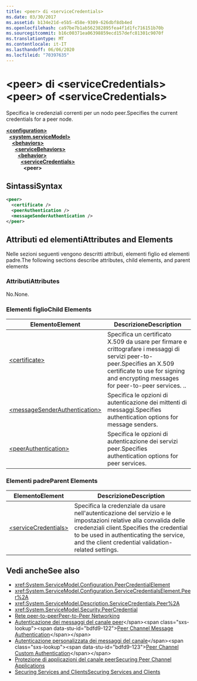```yaml
---
title: <peer> di <serviceCredentials>
ms.date: 03/30/2017
ms.assetid: b134e21d-e5b5-458e-9309-626dbf8db4ed
ms.openlocfilehash: ca97be7b1ab562382895fea4f1d1fc716151b70b
ms.sourcegitcommit: b16c00371ea06398859ecd157defc81301c9070f
ms.translationtype: MT
ms.contentlocale: it-IT
ms.lasthandoff: 06/06/2020
ms.locfileid: "70397635"
---
```

# <a name="peer-of-servicecredentials"></a><span data-ttu-id="bdfd9-102">\<peer> di \<serviceCredentials></span><span class="sxs-lookup"><span data-stu-id="bdfd9-102">\<peer> of \<serviceCredentials></span></span>
<span data-ttu-id="bdfd9-103">Specifica le credenziali correnti per un nodo peer.</span><span class="sxs-lookup"><span data-stu-id="bdfd9-103">Specifies the current credentials for a peer node.</span></span>  
  
[**\<configuration>**](../configuration-element.md)\
&nbsp;&nbsp;[**\<system.serviceModel>**](system-servicemodel.md)\
&nbsp;&nbsp;&nbsp;&nbsp;[**\<behaviors>**](behaviors.md)\
&nbsp;&nbsp;&nbsp;&nbsp;&nbsp;&nbsp;[**\<serviceBehaviors>**](servicebehaviors.md)\
&nbsp;&nbsp;&nbsp;&nbsp;&nbsp;&nbsp;&nbsp;&nbsp;[**\<behavior>**](behavior-of-servicebehaviors.md)\
&nbsp;&nbsp;&nbsp;&nbsp;&nbsp;&nbsp;&nbsp;&nbsp;&nbsp;&nbsp;[**\<serviceCredentials>**](servicecredentials.md)\
&nbsp;&nbsp;&nbsp;&nbsp;&nbsp;&nbsp;&nbsp;&nbsp;&nbsp;&nbsp;&nbsp;&nbsp;**\<peer>**  
  
## <a name="syntax"></a><span data-ttu-id="bdfd9-104">Sintassi</span><span class="sxs-lookup"><span data-stu-id="bdfd9-104">Syntax</span></span>  
  
```xml  
<peer>
  <certificate />
  <peerAuthentication />
  <messageSenderAuthentication />
</peer>
```  
  
## <a name="attributes-and-elements"></a><span data-ttu-id="bdfd9-105">Attributi ed elementi</span><span class="sxs-lookup"><span data-stu-id="bdfd9-105">Attributes and Elements</span></span>  
 <span data-ttu-id="bdfd9-106">Nelle sezioni seguenti vengono descritti attributi, elementi figlio ed elementi padre.</span><span class="sxs-lookup"><span data-stu-id="bdfd9-106">The following sections describe attributes, child elements, and parent elements</span></span>  
  
### <a name="attributes"></a><span data-ttu-id="bdfd9-107">Attributi</span><span class="sxs-lookup"><span data-stu-id="bdfd9-107">Attributes</span></span>  
 <span data-ttu-id="bdfd9-108">No.</span><span class="sxs-lookup"><span data-stu-id="bdfd9-108">None.</span></span>  
  
### <a name="child-elements"></a><span data-ttu-id="bdfd9-109">Elementi figlio</span><span class="sxs-lookup"><span data-stu-id="bdfd9-109">Child Elements</span></span>  
  
|<span data-ttu-id="bdfd9-110">Elemento</span><span class="sxs-lookup"><span data-stu-id="bdfd9-110">Element</span></span>|<span data-ttu-id="bdfd9-111">Descrizione</span><span class="sxs-lookup"><span data-stu-id="bdfd9-111">Description</span></span>|  
|-------------|-----------------|  
|[\<certificate>](certificate-of-peer.md)|<span data-ttu-id="bdfd9-112">Specifica un certificato X.509 da usare per firmare e crittografare i messaggi di servizi peer-to-peer.</span><span class="sxs-lookup"><span data-stu-id="bdfd9-112">Specifies an X.509 certificate to use for signing and encrypting messages for peer-to-peer services.</span></span> <span data-ttu-id="bdfd9-113">.</span><span class="sxs-lookup"><span data-stu-id="bdfd9-113">.</span></span>|  
|[\<messageSenderAuthentication>](messagesenderauthentication.md)|<span data-ttu-id="bdfd9-114">Specifica le opzioni di autenticazione dei mittenti di messaggi.</span><span class="sxs-lookup"><span data-stu-id="bdfd9-114">Specifies authentication options for message senders.</span></span>|  
|[\<peerAuthentication>](peerauthentication.md)|<span data-ttu-id="bdfd9-115">Specifica le opzioni di autenticazione dei servizi peer.</span><span class="sxs-lookup"><span data-stu-id="bdfd9-115">Specifies authentication options for peer services.</span></span>|  
  
### <a name="parent-elements"></a><span data-ttu-id="bdfd9-116">Elementi padre</span><span class="sxs-lookup"><span data-stu-id="bdfd9-116">Parent Elements</span></span>  
  
|<span data-ttu-id="bdfd9-117">Elemento</span><span class="sxs-lookup"><span data-stu-id="bdfd9-117">Element</span></span>|<span data-ttu-id="bdfd9-118">Descrizione</span><span class="sxs-lookup"><span data-stu-id="bdfd9-118">Description</span></span>|  
|-------------|-----------------|  
|[\<serviceCredentials>](servicecredentials.md)|<span data-ttu-id="bdfd9-119">Specifica la credenziale da usare nell'autenticazione del servizio e le impostazioni relative alla convalida delle credenziali client.</span><span class="sxs-lookup"><span data-stu-id="bdfd9-119">Specifies the credential to be used in authenticating the service, and the client credential validation-related settings.</span></span>|  
  
## <a name="see-also"></a><span data-ttu-id="bdfd9-120">Vedi anche</span><span class="sxs-lookup"><span data-stu-id="bdfd9-120">See also</span></span>

- <xref:System.ServiceModel.Configuration.PeerCredentialElement>
- <xref:System.ServiceModel.Configuration.ServiceCredentialsElement.Peer%2A>
- <xref:System.ServiceModel.Description.ServiceCredentials.Peer%2A>
- <xref:System.ServiceModel.Security.PeerCredential>
- [<span data-ttu-id="bdfd9-121">Rete peer-to-peer</span><span class="sxs-lookup"><span data-stu-id="bdfd9-121">Peer-to-Peer Networking</span></span>](../../../wcf/feature-details/peer-to-peer-networking.md)
- <span data-ttu-id="bdfd9-122">[Autenticazione dei messaggi del canale peer](https://docs.microsoft.com/previous-versions/dotnet/netframework-3.5/aa967730(v=vs.90))</span><span class="sxs-lookup"><span data-stu-id="bdfd9-122">[Peer Channel Message Authentication](https://docs.microsoft.com/previous-versions/dotnet/netframework-3.5/aa967730(v=vs.90))</span></span>
- <span data-ttu-id="bdfd9-123">[Autenticazione personalizzata dei messaggi del canale](https://docs.microsoft.com/previous-versions/dotnet/netframework-3.5/ms751447(v=vs.90))</span><span class="sxs-lookup"><span data-stu-id="bdfd9-123">[Peer Channel Custom Authentication](https://docs.microsoft.com/previous-versions/dotnet/netframework-3.5/ms751447(v=vs.90))</span></span>
- [<span data-ttu-id="bdfd9-124">Protezione di applicazioni del canale peer</span><span class="sxs-lookup"><span data-stu-id="bdfd9-124">Securing Peer Channel Applications</span></span>](../../../wcf/feature-details/securing-peer-channel-applications.md)
- [<span data-ttu-id="bdfd9-125">Securing Services and Clients</span><span class="sxs-lookup"><span data-stu-id="bdfd9-125">Securing Services and Clients</span></span>](../../../wcf/feature-details/securing-services-and-clients.md)

